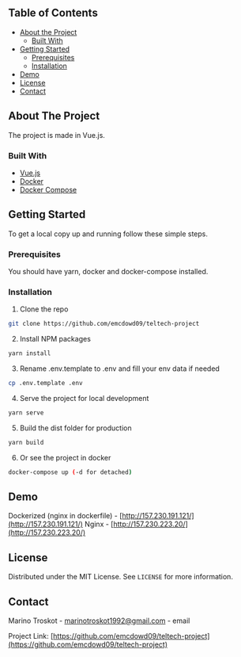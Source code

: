 <!-- TABLE OF CONTENTS -->
## Table of Contents

* [About the Project](#about-the-project)
  * [Built With](#built-with)
* [Getting Started](#getting-started)
  * [Prerequisites](#prerequisites)
  * [Installation](#installation)
* [Demo](#demo)
* [License](#license)
* [Contact](#contact)



<!-- ABOUT THE PROJECT -->
## About The Project

The project is made in Vue.js. 


### Built With

* [Vue.js](https://vuejs.org/)
* [Docker](https://www.docker.com/)
* [Docker Compose](https://docs.docker.com/compose/)



<!-- GETTING STARTED -->
## Getting Started

To get a local copy up and running follow these simple steps.

### Prerequisites

You should have yarn, docker and docker-compose installed. 

### Installation

1. Clone the repo
```sh
git clone https://github.com/emcdowd09/teltech-project
```
2. Install NPM packages
```sh
yarn install
```

3. Rename .env.template to .env and fill your env data if needed
```sh
cp .env.template .env
```

4. Serve the project for local development
```sh
yarn serve
```

5. Build the dist folder for production
```sh
yarn build
```

6. Or see the project in docker
```sh
docker-compose up (-d for detached)
```

<!-- Demo -->
## Demo
Dockerized (nginx in dockerfile) - [http://157.230.191.121/](http://157.230.191.121/)
Nginx - [http://157.230.223.20/](http://157.230.223.20/)

<!-- LICENSE -->
## License

Distributed under the MIT License. See `LICENSE` for more information.



<!-- CONTACT -->
## Contact

Marino Troskot - [marinotroskot1992@gmail.com](marinotroskot1992@gmail.com) - email

Project Link: [https://github.com/emcdowd09/teltech-project](https://github.com/emcdowd09/teltech-project)
